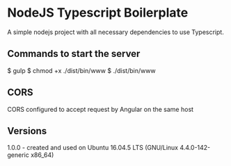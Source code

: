 # NodeJS Typescript Boilerplate
A simple nodejs project with all necessary dependencies to use Typescript.

## Commands to start the server
$ gulp
$ chmod +x ./dist/bin/www
$ ./dist/bin/www

## CORS
CORS configured to accept request by Angular on the same host

## Versions
1.0.0 - created and used on Ubuntu 16.04.5 LTS (GNU/Linux 4.4.0-142-generic x86_64)
